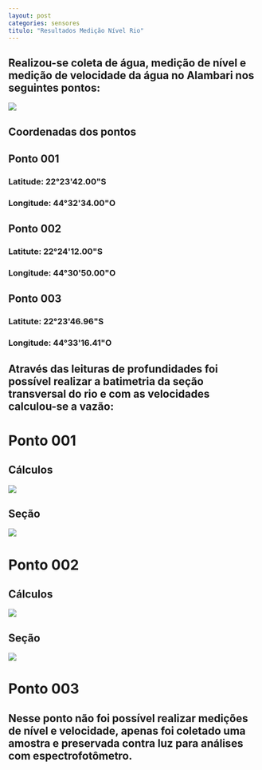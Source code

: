 ```yaml
---
layout: post
categories: sensores
titulo: "Resultados Medição Nível Rio"
---
```

 
## Realizou-se coleta de água, medição de nível e medição de velocidade da água no Alambari nos seguintes pontos:

![](//c2.staticflickr.com/6/5533/25392714939_5907ee197e_o.jpg)  

## Coordenadas dos pontos

## Ponto 001  
  
### Latitude: 22°23'42.00"S

### Longitude: 44°32'34.00"O


## Ponto 002  
  
### Latitute: 22°24'12.00"S

### Longitude: 44°30'50.00"O
  
  
## Ponto 003  
  
### Latitute: 22°23'46.96"S

### Longitude: 44°33'16.41"O

## Através das leituras de profundidades foi possível realizar a batimetria da seção transversal do rio e com as velocidades calculou-se  a vazão:  
  
# Ponto 001  
## Cálculos  

![](//c2.staticflickr.com/6/5611/25392711649_14ce22237d_o.jpg)  

## Seção  

![](//c2.staticflickr.com/6/5706/25392711589_3ccd8fc799_o.jpg) 

# Ponto 002  
## Cálculos  
  
![](//c2.staticflickr.com/6/5345/30727336730_bdf9474cc9_o.jpg)

## Seção  

![](//c2.staticflickr.com/6/5461/30727336510_88f0a9f171_o.jpg)

# Ponto 003  

## Nesse ponto não foi possível realizar medições de nível e velocidade, apenas foi coletado uma amostra e preservada contra luz para análises com espectrofotômetro.
